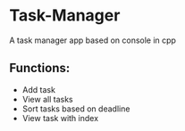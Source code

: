 # Task-Manager
A task manager app based on console in cpp

## Functions:
* Add task
* View all tasks
* Sort tasks based on deadline
* View task with index
